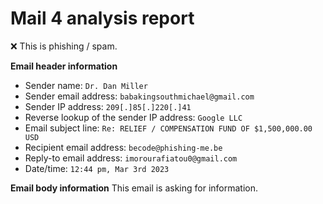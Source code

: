 # Mail 4 analysis report

❌ This is phishing / spam.

**Email header information**
- Sender name: `Dr. Dan Miller`
- Sender email address: `babakingsouthmichael@gmail.com`
- Sender IP address: `209[.]85[.]220[.]41`
- Reverse lookup of the sender IP address: `Google LLC`
- Email subject line: `Re: RELIEF / COMPENSATION FUND OF $1,500,000.00 USD`
- Recipient email address: `becode@phishing-me.be`
- Reply-to email address: `imorourafiatou0@gmail.com`
- Date/time: `12:44 pm, Mar 3rd 2023`

**Email body information**
This email is asking for information. 
